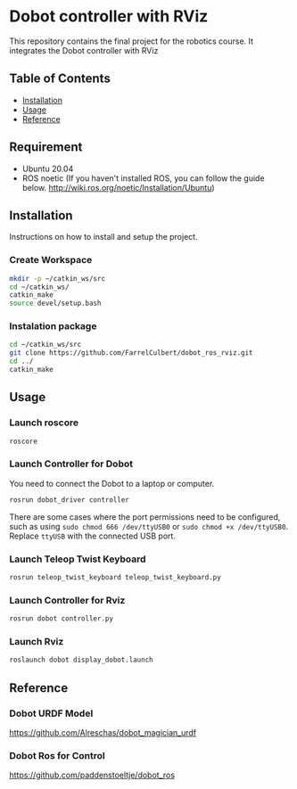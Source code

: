 # Dobot controller with RViz

This repository contains the final project for the robotics course. It integrates the Dobot controller with RViz
## Table of Contents

- [Installation](#Installation)
- [Usage](#Usage)
- [Reference](#Reference)

## Requirement
- Ubuntu 20.04
- ROS noetic 
(If you haven't installed ROS, you can follow the guide below.
http://wiki.ros.org/noetic/Installation/Ubuntu)
## Installation

Instructions on how to install and setup the project.

### Create Workspace
```sh
mkdir -p ~/catkin_ws/src
cd ~/catkin_ws/
catkin_make
source devel/setup.bash
```

### Instalation package
```sh
cd ~/catkin_ws/src
git clone https://github.com/FarrelCulbert/dobot_ros_rviz.git
cd ../
catkin_make
```
## Usage
### Launch roscore
```sh
roscore
```
### Launch Controller for Dobot
You need to connect the Dobot to a laptop or computer.
```sh
rosrun dobot_driver controller
```
There are some cases where the port permissions need to be configured, such as using `sudo chmod 666 /dev/ttyUSB0` or `sudo chmod +x /dev/ttyUSB0`. Replace `ttyUSB` with the connected USB port.
### Launch Teleop Twist Keyboard
```sh
rosrun teleop_twist_keyboard teleop_twist_keyboard.py
```
### Launch Controller for Rviz
```sh
rosrun dobot controller.py
```
### Launch Rviz
```sh
roslaunch dobot display_dobot.launch
```
## Reference
### Dobot URDF Model 
https://github.com/Alreschas/dobot_magician_urdf
### Dobot Ros for Control
https://github.com/paddenstoeltje/dobot_ros

